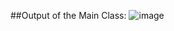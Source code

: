 ##Output of the Main Class:
![image](https://github.com/user-attachments/assets/1b379e33-aff6-4593-9006-122badd7946d)
